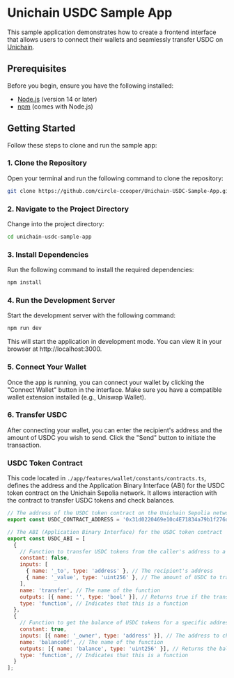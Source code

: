 # Unichain USDC Sample App

This sample application demonstrates how to create a frontend interface that allows users to connect their wallets and seamlessly transfer USDC on [Unichain](https://www.unichain.org/).

## Prerequisites

Before you begin, ensure you have the following installed:

- [Node.js](https://nodejs.org/) (version 14 or later)
- [npm](https://www.npmjs.com/) (comes with Node.js)

## Getting Started

Follow these steps to clone and run the sample app:

### 1. Clone the Repository

Open your terminal and run the following command to clone the repository:

```bash
git clone https://github.com/circle-ccooper/Unichain-USDC-Sample-App.git
```

### 2. Navigate to the Project Directory

Change into the project directory:

```bash
cd unichain-usdc-sample-app
```

### 3. Install Dependencies

Run the following command to install the required dependencies:

```bash
npm install
```

### 4. Run the Development Server

Start the development server with the following command:

```bash
npm run dev
```

This will start the application in development mode. You can view it in your browser at http://localhost:3000.

### 5. Connect Your Wallet

Once the app is running, you can connect your wallet by clicking the "Connect Wallet" button in the interface. Make sure you have a compatible wallet extension installed (e.g., Uniswap Wallet).

### 6. Transfer USDC
After connecting your wallet, you can enter the recipient's address and the amount of USDC you wish to send. Click the "Send" button to initiate the transaction.

### USDC Token Contract

This code located in `./app/features/wallet/constants/contracts.ts`, defines the address and the Application Binary Interface (ABI) for the USDC token contract on the Unichain Sepolia network. It allows interaction with the contract to transfer USDC tokens and check balances.

```javascript
// The address of the USDC token contract on the Unichain Sepolia network
export const USDC_CONTRACT_ADDRESS = '0x31d0220469e10c4E71834a79b1f276d740d3768F';

// The ABI (Application Binary Interface) for the USDC token contract
export const USDC_ABI = [
  {
    // Function to transfer USDC tokens from the caller's address to a specified address
    constant: false,
    inputs: [
      { name: '_to', type: 'address' }, // The recipient's address
      { name: '_value', type: 'uint256' }, // The amount of USDC to transfer
    ],
    name: 'transfer', // The name of the function
    outputs: [{ name: '', type: 'bool' }], // Returns true if the transfer was successful
    type: 'function', // Indicates that this is a function
  },
  {
    // Function to get the balance of USDC tokens for a specific address
    constant: true,
    inputs: [{ name: '_owner', type: 'address' }], // The address to check the balance for
    name: 'balanceOf', // The name of the function
    outputs: [{ name: 'balance', type: 'uint256' }], // Returns the balance of USDC tokens for the specified address
    type: 'function', // Indicates that this is a function
  }
];
```

